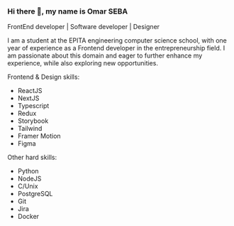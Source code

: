 ### Hi there 👋, my name is Omar SEBA

FrontEnd developer | Software developer | Designer

I am a student at the EPITA engineering computer science school, with one year of experience as a Frontend developer in the entrepreneurship field. 
I am passionate about this domain and eager to further enhance my experience, while also exploring new opportunities.

Frontend & Design skills: 
- ReactJS
- NextJS
- Typescript
- Redux
- Storybook
- Tailwind
- Framer Motion
- Figma


Other hard skills: 
- Python
- NodeJS
- C/Unix
- PostgreSQL
- Git
- Jira
- Docker

